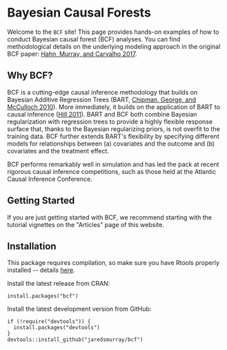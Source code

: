 # Bayesian Causal Forests

Welcome to the `BCF` site! This page provides hands-on examples of how to conduct Bayesian causal forest (BCF) analyses. You can find methodological details on the underlying modeling approach in the original BCF paper: [Hahn, Murray, and Carvalho 2017](https://arxiv.org/pdf/1706.09523.pdf).

## Why BCF?

BCF is a cutting-edge causal inference methodology that builds on Bayesian Additive Regression Trees (BART, [Chipman, George, and McCulloch 2010](https://projecteuclid.org/euclid.aoas/1273584455)). More immediately, it builds on the application of BART to causal inference ([Hill 2011](https://www.tandfonline.com/doi/abs/10.1198/jcgs.2010.08162)).  BART and BCF both combine Bayesian regularization with regression trees to provide a highly flexible response surface that, thanks to the Bayesian regularizing priors, is not overfit to the training data.  BCF further extends BART's flexibility by specifying different models for relationships between (a) covariates and the outcome and (b) covariates and the treatment effect.

BCF performs remarkably well in simulation and has led the pack at recent rigorous causal inference competitions, such as those held at the Atlantic Causal Inference Conference. 

## Getting Started

If you are just getting started with BCF, we recommend starting with the tutorial vignettes on the "Articles" page of this website.

## Installation

This package requires compilation, so make sure you have Rtools properly installed -- details [here](https://cran.r-project.org/bin/windows/Rtools/).

Install the latest release from CRAN:

```{r}
install.packages("bcf")
```

Install the latest development version from GitHub:

```{r}
if (!require("devtools")) {
  install.packages("devtools")
}
devtools::install_github("jaredsmurray/bcf")
```